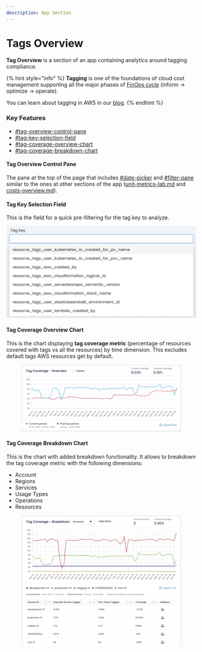 ```yaml
---
description: App Section
---
```


# Tags Overview

**Tag Overview** is a section of an app containing analytics around tagging compliance.

{% hint style="info" %}
**Tagging** is one of the foundations of cloud cost management supporting all the major phases of [FinOps cycle](https://www.finops.org/framework/phases/) (inform -> optimize -> operate).

You can learn about tagging in AWS in our [blog](https://www.cloudthread.io/blog/a-complete-introductory-guide-to-aws-cost-allocation-tags).
{% endhint %}

### Key Features

* [#tag-overview-control-pane](tag-overview.md#tag-overview-control-pane "mention")
* [#tag-key-selection-field](tag-overview.md#tag-key-selection-field "mention")
* [#tag-coverage-overview-chart](tag-overview.md#tag-coverage-overview-chart "mention")
* [#tag-coverage-breakdown-chart](tag-overview.md#tag-coverage-breakdown-chart "mention")

#### Tag Overview Control Pane

The pane at the top of the page that includes [#date-picker](../cost-transparency/costs-overview.md#date-picker "mention") and [#filter-pane](../cost-transparency/costs-overview.md#filter-pane "mention") similar to the ones at other sections of the app ([unit-metrics-lab.md](../unit-metrics/unit-metrics-lab.md "mention") and [costs-overview.md](../cost-transparency/costs-overview.md "mention")).

#### Tag Key Selection Field

This is the field for a quick pre-filtering for the tag key to analyze.

![](<../../.gitbook/assets/image (6).png>)

#### Tag Coverage Overview Chart

This is the chart displaying **tag coverage metric** (percentage of resources covered with tags vs all the resources) by time dimension. This excludes default tags AWS resources get by default.

<figure><img src="../../.gitbook/assets/image (3).png" alt=""><figcaption></figcaption></figure>

#### Tag Coverage Breakdown Chart

This is the chart with added breakdown functionality. It allows to breakdown the tag coverage metric with the following dimensions:

* Account
* Regions
* Services
* Usage Types
* Operations
* Resources

<figure><img src="../../.gitbook/assets/image (22).png" alt=""><figcaption></figcaption></figure>
